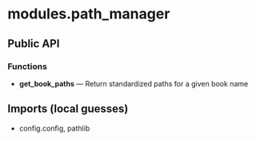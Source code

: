 # modules.path_manager

## Public API


### Functions
- **get_book_paths** — Return standardized paths for a given book name

## Imports (local guesses)
- config.config, pathlib